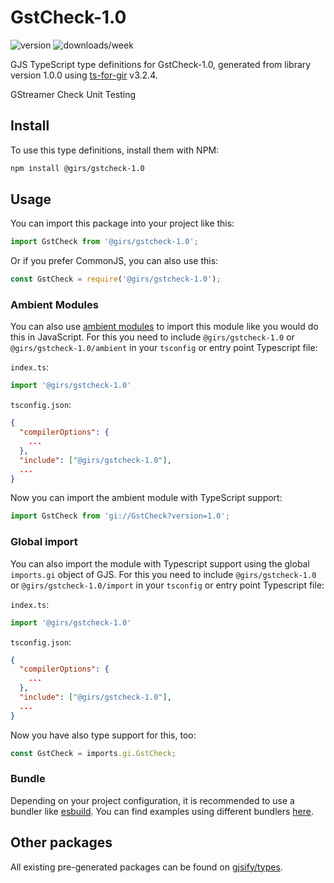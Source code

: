
# GstCheck-1.0

![version](https://img.shields.io/npm/v/@girs/gstcheck-1.0)
![downloads/week](https://img.shields.io/npm/dw/@girs/gstcheck-1.0)


GJS TypeScript type definitions for GstCheck-1.0, generated from library version 1.0.0 using [ts-for-gir](https://github.com/gjsify/ts-for-gir) v3.2.4.

GStreamer Check Unit Testing

## Install

To use this type definitions, install them with NPM:
```bash
npm install @girs/gstcheck-1.0
```

## Usage

You can import this package into your project like this:
```ts
import GstCheck from '@girs/gstcheck-1.0';
```

Or if you prefer CommonJS, you can also use this:
```ts
const GstCheck = require('@girs/gstcheck-1.0');
```

### Ambient Modules

You can also use [ambient modules](https://github.com/gjsify/ts-for-gir/tree/main/packages/cli#ambient-modules) to import this module like you would do this in JavaScript.
For this you need to include `@girs/gstcheck-1.0` or `@girs/gstcheck-1.0/ambient` in your `tsconfig` or entry point Typescript file:

`index.ts`:
```ts
import '@girs/gstcheck-1.0'
```

`tsconfig.json`:
```json
{
  "compilerOptions": {
    ...
  },
  "include": ["@girs/gstcheck-1.0"],
  ...
}
```

Now you can import the ambient module with TypeScript support: 

```ts
import GstCheck from 'gi://GstCheck?version=1.0';
```

### Global import

You can also import the module with Typescript support using the global `imports.gi` object of GJS.
For this you need to include `@girs/gstcheck-1.0` or `@girs/gstcheck-1.0/import` in your `tsconfig` or entry point Typescript file:

`index.ts`:
```ts
import '@girs/gstcheck-1.0'
```

`tsconfig.json`:
```json
{
  "compilerOptions": {
    ...
  },
  "include": ["@girs/gstcheck-1.0"],
  ...
}
```

Now you have also type support for this, too:

```ts
const GstCheck = imports.gi.GstCheck;
```

### Bundle

Depending on your project configuration, it is recommended to use a bundler like [esbuild](https://esbuild.github.io/). You can find examples using different bundlers [here](https://github.com/gjsify/ts-for-gir/tree/main/examples).

## Other packages

All existing pre-generated packages can be found on [gjsify/types](https://github.com/gjsify/types).

